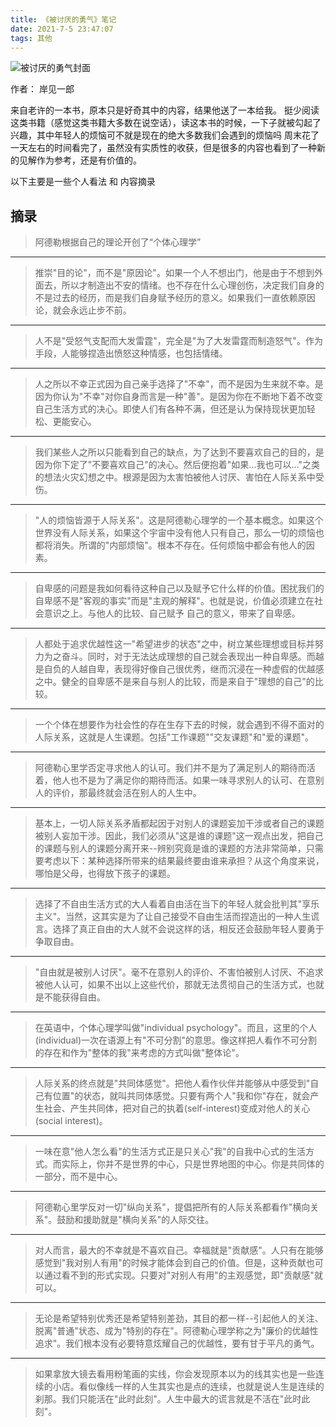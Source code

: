 ```yaml
---
title: 《被讨厌的勇气》笔记
date: 2021-7-5 23:47:07
tags: 其他
---
```


![被讨厌的勇气封面](/images/beitaoyandeyongqi.jpg)

作者： 岸见一郎

来自老许的一本书，原本只是好奇其中的内容，结果他送了一本给我。
挺少阅读这类书籍（感觉这类书籍大多数在说空话），读这本书的时候，一下子就被勾起了兴趣，其中年轻人的烦恼可不就是现在的绝大多数我们会遇到的烦恼吗
周末花了一天左右的时间看完了，虽然没有实质性的收获，但是很多的内容也看到了一种新的见解作为参考，还是有价值的。

以下主要是一些个人看法 和 内容摘录

<!-- more -->

## 摘录

> 阿德勒根据自己的理论开创了“个体心理学”

***

> 推崇"目的论"，而不是"原因论"。如果一个人不想出门，他是由于不想到外面去，所以才制造出不安的情绪。也不存在什么心理创伤，决定我们自身的不是过去的经历，而是我们自身赋予经历的意义。如果我们一直依赖原因论，就会永远止步不前。

***

> 人不是"受怒气支配而大发雷霆"，完全是"为了大发雷霆而制造怒气"。作为手段，人能够捏造出愤怒这种情感，也包括情绪。

***

> 人之所以不幸正式因为自己亲手选择了"不幸"，而不是因为生来就不幸。是因为你认为"不幸"对你自身而言是一种"善"。是因为你在不断地下着不改变自己生活方式的决心。即使人们有各种不满，但还是认为保持现状更加轻松、更能安心。

***

> 我们某些人之所以只能看到自己的缺点，为了达到不要喜欢自己的目的，是因为你下定了"不要喜欢自己"的决心。然后便抱着"如果...我也可以..."之类的想法火灾幻想之中。根源是因为太害怕被他人讨厌、害怕在人际关系中受伤。

***

> "人的烦恼皆源于人际关系"。这是阿德勒心理学的一个基本概念。如果这个世界没有人际关系，如果这个宇宙中没有他人只有自己，那么一切的烦恼也都将消失。所谓的"内部烦恼"。根本不存在。任何烦恼中都会有他人的因素。

***

> 自卑感的问题是我如何看待这种自己以及赋予它什么样的价值。困扰我们的自卑感不是"客观的事实"而是"主观的解释"。也就是说，价值必须建立在社会意识之上。与他人的比较、自己赋予 自己的意义，带来了自卑感。

***

> 人都处于追求优越性这一"希望进步的状态"之中，树立某些理想或目标并努力为之奋斗。同时，对于无法达成理想的自己就会表现出一种自卑感。而越是自负的人越自卑，表现得好像自己很优秀，继而沉浸在一种虚假的优越感之中。健全的自卑感不是来自与别人的比较，而是来自于"理想的自己"的比较。

***

> 一个个体在想要作为社会性的存在生存下去的时候，就会遇到不得不面对的人际关系，这就是人生课题。包括"工作课题""交友课题"和"爱的课题"。

***

> 阿德勒心里学否定寻求他人的认可。我们并不是为了满足别人的期待而活着，他人也不是为了满足你的期待而活。如果一味寻求别人的认可、在意别人的评价，那最终就会活在别人的人生中。

***

> 基本上，一切人际关系矛盾都起因于对别人的课题妄加干涉或者自己的课题被别人妄加干涉。因此，我们必须从"这是谁的课题"这一观点出发，把自己的课题与别人的课题分离开来--辨别究竟是谁的课题的方法非常简单，只需要考虑以下：某种选择所带来的结果最终要由谁来承担？从这个角度来说，哪怕是父母，也得放下孩子的课题。

***

> 选择了不自由生活方式的大人看着自由活在当下的年轻人就会批判其"享乐主义"。当然，这其实是为了让自己接受不自由生活而捏造出的一种人生谎言。选择了真正自由的大人就不会说这样的话，相反还会鼓励年轻人要勇于争取自由。

***

> "自由就是被别人讨厌"。毫不在意别人的评价、不害怕被别人讨厌、不追求被他人认可，如果不出以上这些代价，那就无法贯彻自己的生活方式，也就是不能获得自由。

***

> 在英语中，个体心理学叫做"individual psychology"。而且，这里的个人(individual)一次在语源上有"不可分割"的意思。像这样把人看作不可分割的存在和作为"整体的我"来考虑的方式叫做"整体论"。

***

> 人际关系的终点就是"共同体感觉"。把他人看作伙伴并能够从中感受到"自己有位置"的状态，就叫共同体感觉。只要有两个人"我和你"存在，就会产生社会、产生共同体，把对自己的执着(self-interest)变成对他人的关心(social interest)。

***

> 一味在意"他人怎么看"的生活方式正是只关心"我"的自我中心式的生活方式。而实际上，你并不是世界的中心，只是世界地图的中心。你是共同体的一部分，而不是中心。

***

> 阿德勒心里学反对一切"纵向关系"，提倡把所有的人际关系都看作"横向关系"。鼓励和援助就是"横向关系"的人际交往。

***

> 对人而言，最大的不幸就是不喜欢自己。幸福就是"贡献感"。人只有在能够感觉到"我对别人有用"的时候才能体会到自己的价值。但是，这种贡献也可以通过看不到的形式实现。只要对"对别人有用"的主观感觉，即"贡献感"就可以。

***

> 无论是希望特别优秀还是希望特别差劲，其目的都一样--引起他人的关注、脱离"普通"状态、成为"特别的存在"。阿德勒心理学称之为"廉价的优越性追求"。我们根本没有必要特意炫耀自己的优越性，要有甘于平凡的勇气。

***

> 如果拿放大镜去看用粉笔画的实线，你会发现原本以为的线其实也是一些连续的小店。看似像线一样的人生其实也是点的连续，也就是说人生是连续的刹那。我们只能活在"此时此刻"。人生中最大的谎言就是不活在"此时此刻"。
